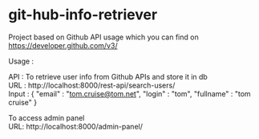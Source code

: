 # git-hub-info-retriever

Project based on Github API usage which you can find on https://developer.github.com/v3/

Usage :

API : To retrieve user info from Github APIs and store it in db  <br>
URL : http://localhost:8000/rest-api/search-users/  <br>
Input : { "email" : "tom.cruise@tom.net", "login" : "tom", "fullname" : "tom cruise" }


To access admin panel<br>
URL: http://localhost:8000/admin-panel/
